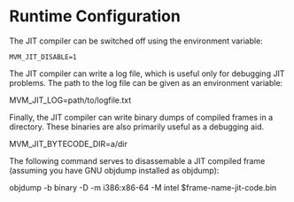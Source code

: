 # Runtime Configuration

The JIT compiler can be switched off using the environment variable:

    MVM_JIT_DISABLE=1

The JIT compiler can write a log file, which is useful only for
debugging JIT problems. The path to the log file can be given
as an environment variable:

   MVM_JIT_LOG=path/to/logfile.txt

Finally, the JIT compiler can write binary dumps of compiled frames
in a directory. These binaries are also primarily useful as a
debugging aid.

   MVM_JIT_BYTECODE_DIR=a/dir

The following command serves to disassemable a JIT compiled frame
(assuming you have GNU objdump installed as objdump):

   objdump -b binary -D -m i386:x86-64 -M intel $frame-name-jit-code.bin


